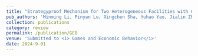 ```yaml
---
title: "Strategyproof Mechanism for Two Heterogeneous Facilities with Constant Approximation Ratio"
pub_authors: 'Minming Li, Pinyan Lu, Xingchen Sha, Yuhao Yao, Jialin Zhang *'
collection: publications
category: review
permalink: /publication/GEB
venue: 'Submitted to <i> Games and Economic Behavior</i>'
date: 2024-9-01
---
```






